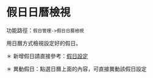 #  假日日曆檢視

功能路徑：`假日管理->假日日曆檢視`

用日曆方式檢視設定好的假日。

＊ 新增假日請直接參考：[假日設定](/guide/holiday-set)

＊ 異動假日：點選日曆上面的內容，可直接異動該假日設定